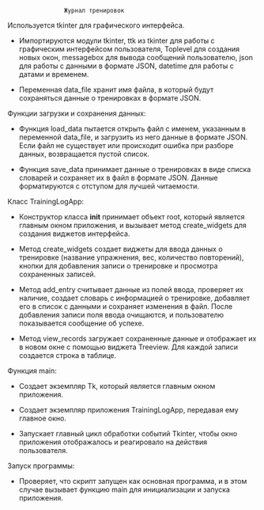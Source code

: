                     
                    Журнал тренировок

Используется tkinter для графического интерфейса.

- Импортируются модули tkinter, ttk из tkinter для работы с графическим интерфейсом пользователя, Toplevel для создания новых окон, messagebox для вывода сообщений пользователю, json для работы с данными в формате JSON, datetime для работы с датами и временем.

- Переменная data_file хранит имя файла, в который будут сохраняться данные о тренировках в формате JSON.

Функции загрузки и сохранения данных:

- Функция load_data пытается открыть файл с именем, указанным в переменной data_file, и загрузить из него данные в формате JSON. Если файл не существует или происходит ошибка при разборе данных, возвращается пустой список.

- Функция save_data принимает данные о тренировках в виде списка словарей и сохраняет их в файл в формате JSON. Данные форматируются с отступом для лучшей читаемости.

Класс TrainingLogApp:

- Конструктор класса __init__ принимает объект root, который является главным окном приложения, и вызывает метод create_widgets для создания виджетов интерфейса.

- Метод create_widgets создает виджеты для ввода данных о тренировке (название упражнения, вес, количество повторений), кнопки для добавления записи о тренировке и просмотра сохраненных записей.

- Метод add_entry считывает данные из полей ввода, проверяет их наличие, создает словарь с информацией о тренировке, добавляет его в список с данными и сохраняет изменения в файл. После добавления записи поля ввода очищаются, и пользователю показывается сообщение об успехе.

- Метод view_records загружает сохраненные данные и отображает их в новом окне с помощью виджета Treeview. Для каждой записи создается строка в таблице.

Функция main:

- Создает экземпляр Tk, который является главным окном приложения.

- Создает экземпляр приложения TrainingLogApp, передавая ему главное окно.

- Запускает главный цикл обработки событий Tkinter, чтобы окно приложения отображалось и реагировало на действия пользователя.

Запуск программы:

- Проверяет, что скрипт запущен как основная программа, и в этом случае вызывает функцию main для инициализации и запуска приложения.
